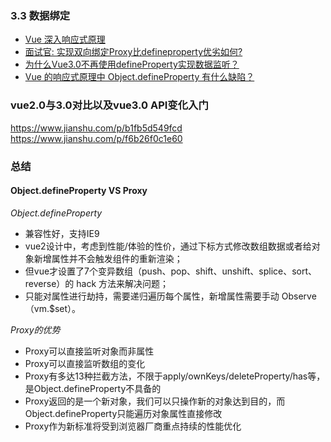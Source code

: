 


### 3.3 数据绑定
*   [Vue 深入响应式原理](https://ustbhuangyi.github.io/vue-analysis/v2/reactive/)
*   [面试官: 实现双向绑定Proxy比defineproperty优劣如何?](https://juejin.im/post/5acd0c8a6fb9a028da7cdfaf)
*   [为什么Vue3.0不再使用defineProperty实现数据监听？](https://mp.weixin.qq.com/s/O8iL4o8oPpqTm4URRveOIA)
*   [Vue 的响应式原理中 Object.defineProperty 有什么缺陷？](https://www.cnblogs.com/wangxi01/p/11225555.html)


### vue2.0与3.0对比以及vue3.0 API变化入门
https://www.jianshu.com/p/b1fb5d549fcd
https://www.jianshu.com/p/f6b26f0c1e60




### 总结

#### Object.defineProperty VS Proxy
*Object.defineProperty*
- 兼容性好，支持IE9
- vue2设计中，考虑到性能/体验的性价，通过下标方式修改数组数据或者给对象新增属性并不会触发组件的重新渲染；
- 但vue才设置了7个变异数组（push、pop、shift、unshift、splice、sort、reverse）的 hack 方法来解决问题；
- 只能对属性进行劫持，需要递归遍历每个属性，新增属性需要手动 Observe（vm.$set）。

*Proxy的优势*   
- Proxy可以直接监听对象而非属性
- Proxy可以直接监听数组的变化
- Proxy有多达13种拦截方法，不限于apply/ownKeys/deleteProperty/has等，是Object.defineProperty不具备的
- Proxy返回的是一个新对象，我们可以只操作新的对象达到目的，而Object.defineProperty只能遍历对象属性直接修改
- Proxy作为新标准将受到浏览器厂商重点持续的性能优化
